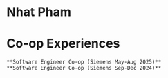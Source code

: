 # Nhat Pham

# Co-op Experiences
    **Software Engineer Co-op (Siemens May-Aug 2025)**
    **Software Engineer Co-op (Siemens Sep-Dec 2024)**

